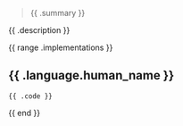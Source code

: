 > {{ .summary }}

{{ .description }}

{{ range .implementations }}
## {{ .language.human_name }}

```{{ .language.syntax_highlighting }} {filename="{{.file_name}}"}
{{ .code }}
```

{{ end }}

